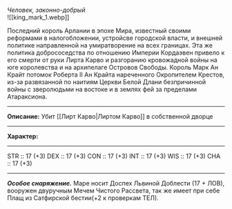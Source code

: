 *Человек, законно-добрый*  
![[king_mark_1.webp]]


Последний король Арлании в эпохе Мира, известный своими реформами в налогобложении, устройсве городской власти, и внешней политике направленной на умиратворение на всех границах.  Эта же политика добрососедства по отношению Империи Кордаэвен привело к его смерти от руки Лирта Карво и разгоранию кровожадной войны на юге королевства и на архипелаге Островов Свободы. Король Марк Ан Крайт потомок Роберта II Ан Крайта нареченного Окропителем Крестов, из-за развязанной по наитиям Церкви Белой Длани безпричинной  войны с зверолюдьми на востоке и в землях фей за пределами Атараксиона.  
____ 
**Описание:** Убит [[Лирт Карво|Лиртом Карво]] в собственной дворце

____
**Характер:** 
___  
STR :: 17 (+3) DEX :: 17 (+3) CON :: 17 (+3) INT :: 17 (+3) WIS :: 17 (+3) CHA :: 17 (+3)
___  
***Особое снаряжение.*** Маре носит Доспех Львиной Доблести (17 + ЛОВ), вооружен двуручным Мечем Чистого Рассвета, так же имеет при себе Плащ из Сатфирской бестии(+2 к проверкам ТЕЛ). 